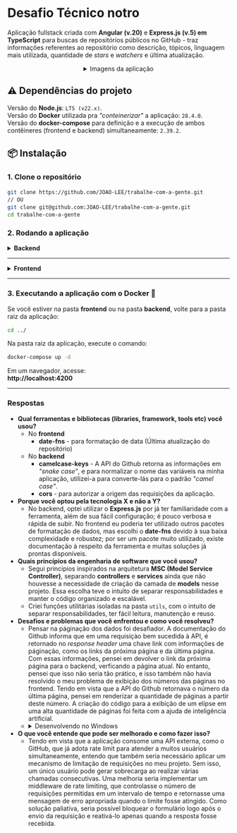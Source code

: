 # Desafio Técnico **notro**  

Aplicação fullstack criada com **Angular (v.20)** e **Express.js (v.5) em TypeScript** para buscas de repositórios públicos no GitHub - traz informações referentes ao repositório como descrição, tópicos, linguagem mais utilizada, quantidade de *stars* e *watchers* e última atualização.

<div align="center">
  <details>
    <summary>Imagens da aplicação</summary>
      <div display="flex">
        <img src="images/image-2.png" width="375" alt="Busca por repositórios ainda não realizada"  title="Busca por repositórios ainda não realizada"/>
        <img src="images/image-3.png" width="375" alt="Resultados de repositórios de acordo com a busca"  title="Resultados de repositórios de acordo com a busca"/>
        <img src="images/image-4.png" width="375" alt="Erro informando que repositórios com o termo da busca não foram encontrados"  title="Erro informando que repositórios com o termo da busca não foram encontrados"/>
        <img src="images/image-5.png" width="375" alt="Erro informando que o termo de busca é necessário"  title="Erro informando que o termo de busca é necessário"/>
      </div>
  </details>
</div>

## ⚠️ Dependências do projeto
Versão do **Node.js**: ```LTS (v22.x)```.<br>
Versão do **Docker** utilizada pra *"conteinerizar"* a aplicação: ```28.4.0```.<br>
Versão do **docker-compose** para definição e a execução de ambos contêineres (frontend e backend) simultaneamente: ```2.39.2```.
 
## 📦 Instalação

### 1. Clone o repositório

```bash
git clone https://github.com/JOAO-LEE/trabalhe-com-a-gente.git
// OU
git clone git@github.com:JOAO-LEE/trabalhe-com-a-gente.git
cd trabalhe-com-a-gente
```

### 2. Rodando a aplicação
<details>
<summary><b>Backend</b></summary>

### 1. Navegue até a pasta

```bash
cd frontend/
```

### 2. Instale as dependências

```bash
npm install
```

### 3. Inicie a aplicação

```bash
npm run dev
```
![Demonstração do backend da aplicação sendo executado](images/image-1.png)
</details>
<hr>
<details>
<summary><b>Frontend</b></summary>

### 1. Navegue até a pasta

```bash
cd frontend/
```

### 2. Instale as dependências

```bash
npm install
```

### 3. Inicie a aplicação

```bash
ng serve
```
Você deve visualizar no terminal:
![Demonstração do frontend da aplicação sendo executado](images/image.png)
</details>
<hr>

### 3. Executando a aplicação com o **Docker** 🐋

Se você estiver na pasta **frontend** ou na pasta **backend**, volte para a pasta raiz da aplicação:

```bash
cd ../
```

Na pasta raiz da aplicação, execute o comando:
```bash
docker-compose up -d
```
Em um navegador, acesse: <br>
**http://localhost:4200**
<hr>

### Respostas

- **Qual ferramentas e bibliotecas (libraries, framework, tools etc) você usou?**
   * No **frontend**
       - **date-fns** - para formatação de data (Última atualização do repositório)
    * No **backend**
       - **camelcase-keys** - A API do Github retorna as informações em *"snake case"*, e para normalizar o nome das variáveis na minha aplicação, utilizei-a para converte-lás para o padrão *"camel case"*.
       - **cors** - para autorizar a origem das requisições da aplicação.
- **Porque você optou pela tecnologia X e não a Y?** 
   * No backend, optei utilizar o **Express.js** por já ter familiaridade com a ferramenta, além de sua fácil configuração; é pouco verbosa e rápida de subir. No frontend eu poderia ter utilizado outros pacotes de formatação de dados, mas escolhi o **date-fns** devido à sua baixa complexidade e robustez; por ser um pacote muito utilizado, existe documentação à respeito da ferramenta e muitas soluções já prontas disponíveis. 
- **Quais princípios da engenharia de software que você usou?**
   - Segui princípios inspirados na arquitetura **MSC (Model Service Controller)**, separando **controllers** e **services** ainda que não houvesse a necessidade de criação da camada de **models** nesse projeto. Essa escolha teve o intuito de separar responsabilidades e manter o código organizado e escalável.
   - Criei funções utilitárias isoladas na pasta `utils`, com o intuito de separar responsabilidades, ter fácil leitura, manutenção e reuso.
- **Desafios e problemas que você enfrentou e como você resolveu?**  
    * Pensar na páginação dos dados foi desafiador. A documentação do Github informa que em uma requisiçào bem sucedida à API, é retornado no *response header* uma chave link com informações de páginação, como os links da próxima página e da última página. Com essas informações, pensei em devolver o link da próxima página para o backend, verficando a página atual. No entanto, pensei que isso não seria tão prático, e isso também não havia resolvido o meu problema de exibição dos números das páginas no frontend. Tendo em vista que a API do Github retornava o número da última página, pensei em renderizar a quantidade de páginas a partir deste número. A criação do código para a exibição de um elipse em uma alta quantidade de páginas foi feita com a ajuda de inteligência artificial.
    * <details><summary>Desenvolvendo no Windows</summary>Enquanto pensava em como fazer a páginação, fazia requisições à API do Github passando os <em>"query params"</em>  que a rota disponibiliza como  <em>"page"</em> e <em>"per_page"</em>, e mesmo passando <em>1</em> em <em>"per_page"</em>, a requisição me devolvia um JSON com quase 3400 linhas. Li e reli a documentação do Github, <a href="https://api.github.com/search/repositories?q=node&per_page=1&page=1">testei diretamente no browser e funcionava normalmente</a> e não entendia o que poderia estar de errado no código. Derrubei e subi a aplicação, testava os <em>"query params"</em>, e ainda não funcionava. Então tive a ideia de comentar trechos do código como o <code>app.ts</code>, e a API continuava funcionando normalmente, retornando os dados do Github. Reiniciei o computador e a aplicação funcionou como deveria, respeitando os <em>"query params"</em>. Pelo que pesquisei, o problema provavelmente era o Windows não ter matado processos antigos do meu computador.
   </details>
- **O que você entende que pode ser melhorado e como fazer isso?**
     - Tendo em vista que a aplicação consome uma API externa, como o GitHub, que já adota rate limit para atender a muitos usuários simultaneamente, entendo que também seria necessário aplicar um mecanismo de limitação de requisições no meu projeto. Sem isso, um único usuário pode gerar sobrecarga ao realizar várias chamadas consecutivas. Uma melhoria seria implementar um middleware de rate limiting, que controlasse o número de requisições permitidas em um intervalo de tempo e retornasse uma mensagem de erro apropriada quando o limite fosse atingido. Como solução paliativa, seria possível bloquear o formulário logo após o envio da requisição e reativá-lo apenas quando a resposta fosse recebida.
